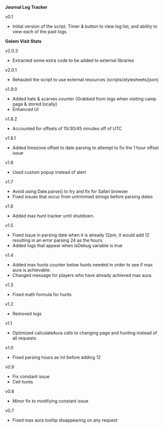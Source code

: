 __Journal Log Tracker__

v0.1
- Initial version of the script. Timer & button to view log list, and ability to view each of the past logs.


__Golem Visit Stats__

v2.0.3
- Extracted some extra code to be added to external libraries

v2.0.1
- Rehauled the script to use external resources (scripts/stylesheets/json)

v1.9.0
- Added hats & scarves counter (Grabbed from logs when visiting camp page & stored locally)
- Enhanced UI

v1.8.2
- Accounted for offsets of 15/30/45 minutes off of UTC

v1.8.1
- Added timezone offset to date parsing to attempt to fix the 1 hour offset issue

v1.8
- Used custom popup instead of alert

v1.7
- Avoid using Date.parse() to try and fix for Safari browser
- Fixed issues that occur from untrimmed strings before parsing dates

v1.6
- Added max hunt tracker until shutdown.

v1.5
- Fixed issue in parsing date when it is already 12pm, it would add 12 resulting in an error parsing 24 as the hours.
- Added logs that appear when isDebug variable is true

v1.4
- Added max hunts counter below hunts needed in order to see if max aura is achievable.
- Changed message for players who have already achieved max aura.

v1.3
- Fixed math formula for hunts

v1.2
- Removed logs

v1.1
- Optimized calculateAura calls to changing page and hunting instead of all requests

v1.0
- Fixed parsing hours as int before adding 12

v0.9
- Fix constant issue
- Ceil hunts

v0.8
- Minor fix to modifying constant issue

v0.7
- Fixed max aura tooltip disappearing on any request